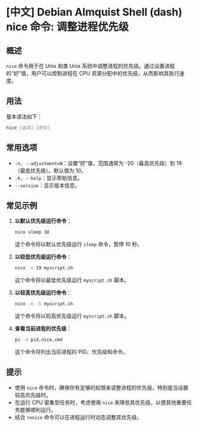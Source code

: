 # [中文] Debian Almquist Shell (dash) nice 命令: 调整进程优先级

## 概述
`nice` 命令用于在 Unix 和类 Unix 系统中调整进程的优先级。通过设置进程的“好”值，用户可以控制进程在 CPU 资源分配中的优先级，从而影响其执行速度。

## 用法
基本语法如下：

```bash
nice [选项] [命令]
```

## 常用选项
- `-n, --adjustment=N`：设置“好”值，范围通常为 -20（最高优先级）到 19（最低优先级）。默认值为 10。
- `-h, --help`：显示帮助信息。
- `--version`：显示版本信息。

## 常见示例
1. **以默认优先级运行命令**：
   ```bash
   nice sleep 10
   ```
   这个命令将以默认优先级运行 `sleep` 命令，暂停 10 秒。

2. **以较低优先级运行命令**：
   ```bash
   nice -n 19 myscript.sh
   ```
   这个命令将以最低优先级运行 `myscript.sh` 脚本。

3. **以较高优先级运行命令**：
   ```bash
   nice -n -5 myscript.sh
   ```
   这个命令将以较高优先级运行 `myscript.sh` 脚本。

4. **查看当前进程的优先级**：
   ```bash
   ps -o pid,nice,cmd
   ```
   这个命令将列出当前进程的 PID、优先级和命令。

## 提示
- 使用 `nice` 命令时，确保你有足够的权限来调整进程的优先级，特别是当设置较高优先级时。
- 在运行 CPU 密集型任务时，考虑使用 `nice` 来降低其优先级，以便其他重要任务能够顺利运行。
- 结合 `renice` 命令可以在进程运行时动态调整其优先级。